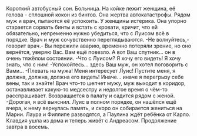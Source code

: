   Короткий автобусный сон.
Больница. На койке лежит женщина, её голова - сплошной кокон из бинтов. Она жертва автокатастрофы.
Рядом муж и врач, пытаются её успокоить. У женщины истерика. Она упорно старается сорвать бинты и встать с кровати, кричит, что ей обязательно, непременно нужно убедиться, что с Луисом всё в порядке.
Врач и муж сочувственно переглядываются.
-Не волнуйтесь,- говорит врач.- Вы пережили аварию, временно потеряли зрение, но оно вернётся, уверяю Вас. Вам ещё повезло. А вот Ваш спутник... он в очень тяжёлом состоянии.
-Что с Луисом? Я хочу его видеть! Я хочу знать, что с ним!
-Успокойтесь... здесь Ваш муж, он хотел поговорить с Вами...
-Плевать на мужа! Меня интересует Луис! Пустите меня, я должна, должна, должна его видеть! Иначе... иначе я перегрызу себе вены, так и знайте!
Врач что-то шепчет мужу, муж выходит в коридор, останавливает какую-то медсестру и недолгое время о чём-то расспрашивает. Возвращается в палату и садится рядом с женой.
-Дорогая, я всё выяснил. Луис в полном порядке, он нашёлся ещё вчера, к нему вернулась память, и скоро он собирается жениться на Марии. Лаура и Филлипе разводятся, а Паулина ждёт ребёнка от Карло. Клавдия ушла из дома и теперь живёт с Андреасом. Продолжение завтра в восемь.      